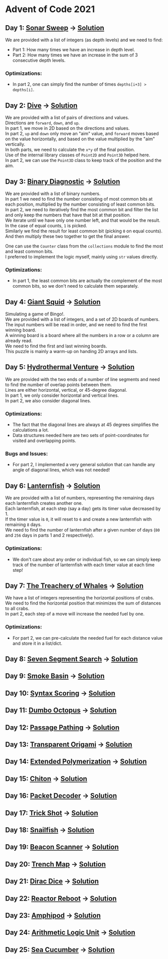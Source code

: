 # Advent of Code 2021

## Day 1: [Sonar Sweep](https://adventofcode.com/2021/day/1) &rarr; [Solution](./day01/d01.py)
We are provided with a list of integers (as depth levels) and we need to find:
* Part 1: How many times we have an increase in depth level.
* Part 2: How many times we have an increase in the sum of 3 consecutive depth levels.

### Optimizations:
* In part 2, one can simply find the number of times `depths[i+3] > depths[i]`.

## Day 2: [Dive](https://adventofcode.com/2021/day/2) &rarr; [Solution](./day02/d02.py)
We are provided with a list of pairs of directions and values.\
Directions are `forward`, `down`, and `up`.\
In part 1, we move in 2D based on the directions and values.\
In part 2, `up` and `down` only move an "aim" value, and `forward` moves based on the value horizontally, and based on the value multiplied by the "aim" vertically.\
In both parts, we need to calculate the `x*y` of the final position.\
Use of the internal library classes of `Point2D` and `Point3D` helped here.\
In part 2, we can use the `Point3D` class to keep track of the position and the aim.

## Day 3: [Binary Diagnostic](https://adventofcode.com/2021/day/3) &rarr; [Solution](./day03/d03.py)
We are provided with a list of binary numbers.\
In part 1 we need to find the number consisting of most common bits at each position, multiplied by the number consisting of least common bits.\
In part 2, we need to iteratively find the most common bit and filter the list and only keep the numbers that have that bit at that position.\
We iterate until we have only one number left, and that would be the result.\
In the case of equal counts, `1` is picked.\
Similarly we find the result for least common bit (picking `0` on equal counts).\
And then multiply these two together to get the final answer.

One can use the `Counter` class from the `collections` module to find the most and least common bits.\
I preferred to implement the logic myself, mainly using `str` values directly.

### Optimizations:
* In part 1, the least common bits are actually the complement of the most common bits, so we don't need to calculate them separately.

## Day 4: [Giant Squid](https://adventofcode.com/2021/day/4) &rarr; [Solution](./day04/d04.py)
Simulating a game of Bingo!.\
We are provided with a list of integers, and a set of 2D boards of numbers.\
The input numbers will be read in order, and we need to find the first winning board.\
A winning board is a board where all the numbers in a row or a column are already read.\
We need to find the first and last winning boards.\
This puzzle is mainly a warm-up on handing 2D arrays and lists.

## Day 5: [Hydrothermal Venture](https://adventofcode.com/2021/day/5) &rarr; [Solution](./day05/d05.py)
We are provided with the two ends of a number of line segments and need to find the number of overlap points between them.\
Lines are either horizontal, vertical, or 45-degree diagonal.\
In part 1, we only consider horizontal and vertical lines.\
In part 2, we also consider diagonal lines.

### Optimizations:
* The fact that the diagonal lines are always at 45 degrees simplifies the calculations a lot.
* Data structures needed here are two sets of point-coordinates for visited and overlapping points.

### Bugs and Issues:
* For part 2, I implemented a very general solution that can handle any angle of diagonal lines, which was not needed!

## Day 6: [Lanternfish](https://adventofcode.com/2021/day/6) &rarr; [Solution](./day06/d06.py)
We are provided with a list of numbers, representing the remaining days each lanternfish creates another one.\
Each lanternfish, at each step (say a day) gets its timer value decreased by 1.\
If the timer value is `0`, it will reset to `6` and create a new lanternfish with remaining `8` days.\
We need to find the number of lanternfish after a given number of days (`80` and `256` days in parts 1 and 2 respectively).

### Optimizations:
* We don't care about any order or individual fish, so we can simply keep track of the number of lanternfish with each timer value at each time step!

## Day 7: [The Treachery of Whales](https://adventofcode.com/2021/day/7) &rarr; [Solution](./day07/d07.py)
We have a list of integers representing the horizontal positions of crabs.\
We need to find the horizontal position that minimizes the sum of distances to all crabs.\
In part 2, each step of a move will increase the needed fuel by one.

### Optimizations:
* For part 2, we can pre-calculate the needed fuel for each distance value and store it in a list/dict.





## Day 8: [Seven Segment Search](https://adventofcode.com/2021/day/8) &rarr; [Solution](./day08/d08.py)
## Day 9: [Smoke Basin](https://adventofcode.com/2021/day/9) &rarr; [Solution](./day09/d09.py)
## Day 10: [Syntax Scoring](https://adventofcode.com/2021/day/10) &rarr; [Solution](./day10/d10.py)
## Day 11: [Dumbo Octopus](https://adventofcode.com/2021/day/11) &rarr; [Solution](./day11/d11.py)
## Day 12: [Passage Pathing](https://adventofcode.com/2021/day/12) &rarr; [Solution](./day12/d12.py)
## Day 13: [Transparent Origami](https://adventofcode.com/2021/day/13) &rarr; [Solution](./day13/d13.py)
## Day 14: [Extended Polymerization](https://adventofcode.com/2021/day/14) &rarr; [Solution](./day14/d14.py)
## Day 15: [Chiton](https://adventofcode.com/2021/day/15) &rarr; [Solution](./day15/d15.py)
## Day 16: [Packet Decoder](https://adventofcode.com/2021/day/16) &rarr; [Solution](./day16/d16.py)
## Day 17: [Trick Shot](https://adventofcode.com/2021/day/17) &rarr; [Solution](./day17/d17.py)
## Day 18: [Snailfish](https://adventofcode.com/2021/day/18) &rarr; [Solution](./day18/d18.py)
## Day 19: [Beacon Scanner](https://adventofcode.com/2021/day/19) &rarr; [Solution](./day19/d19.py)
## Day 20: [Trench Map](https://adventofcode.com/2021/day/20) &rarr; [Solution](./day20/d20.py)
## Day 21: [Dirac Dice](https://adventofcode.com/2021/day/21) &rarr; [Solution](./day21/d21.py)
## Day 22: [Reactor Reboot](https://adventofcode.com/2021/day/22) &rarr; [Solution](./day22/d22.py)
## Day 23: [Amphipod](https://adventofcode.com/2021/day/23) &rarr; [Solution](./day23/d23.py)
## Day 24: [Arithmetic Logic Unit](https://adventofcode.com/2021/day/24) &rarr; [Solution](./day24/d24.py)
## Day 25: [Sea Cucumber](https://adventofcode.com/2021/day/25) &rarr; [Solution](./day25/d25.py)

